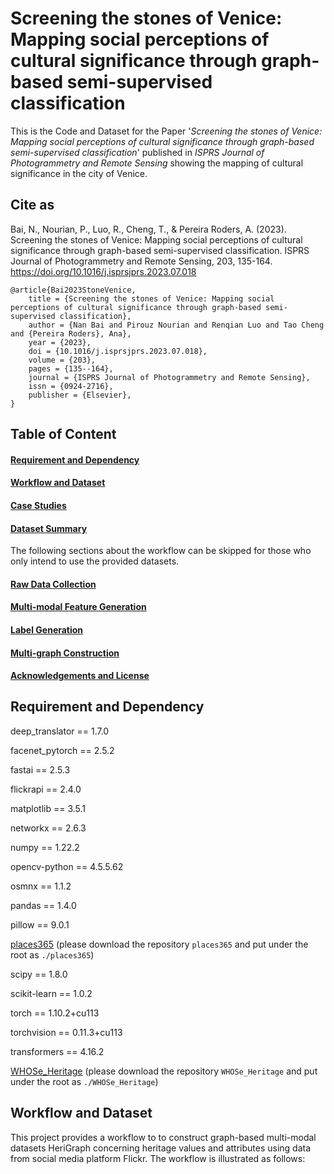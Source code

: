 # Screening the stones of Venice: Mapping social perceptions of cultural significance through graph-based semi-supervised classification

This is the Code and Dataset for the Paper '*Screening the stones of Venice: Mapping social perceptions of cultural significance through graph-based semi-supervised classification*' published in *ISPRS Journal of Photogrammetry and Remote Sensing* showing the mapping of cultural significance in the city of Venice.

## Cite as

Bai, N., Nourian, P., Luo, R., Cheng, T., & Pereira Roders, A. (2023). Screening the stones of Venice: Mapping social perceptions of cultural significance through graph-based semi-supervised classification. ISPRS Journal of Photogrammetry and Remote Sensing, 203, 135-164. https://doi.org/10.1016/j.isprsjprs.2023.07.018

```
@article{Bai2023StoneVenice, 
    title = {Screening the stones of Venice: Mapping social perceptions of cultural significance through graph-based semi-supervised classification}, 
    author = {Nan Bai and Pirouz Nourian and Renqian Luo and Tao Cheng and {Pereira Roders}, Ana},
    year = {2023},
    doi = {10.1016/j.isprsjprs.2023.07.018},
    volume = {203},
    pages = {135--164},
    journal = {ISPRS Journal of Photogrammetry and Remote Sensing},
    issn = {0924-2716},
    publisher = {Elsevier},
}

```

## Table of Content
#### [Requirement and Dependency](#requirement)
#### [Workflow and Dataset](#workflow)
#### [Case Studies](#case)
#### [Dataset Summary](#dataset)

The following sections about the workflow can be skipped for those who only intend to use the provided datasets.
#### [Raw Data Collection](#raw)
#### [Multi-modal Feature Generation](#feature)
#### [Label Generation](#label)
#### [Multi-graph Construction](#graph)
#### [Acknowledgements and License](#license)

## Requirement and Dependency<a name="requirement"></a>
deep_translator == 1.7.0

facenet_pytorch == 2.5.2

fastai == 2.5.3

flickrapi == 2.4.0

matplotlib == 3.5.1

networkx == 2.6.3

numpy == 1.22.2

opencv-python == 4.5.5.62

osmnx == 1.1.2

pandas == 1.4.0

pillow == 9.0.1

[places365](https://github.com/CSAILVision/places365) (please download the repository ```places365``` and put under the root as ```./places365```)

scipy == 1.8.0

scikit-learn == 1.0.2

torch == 1.10.2+cu113

torchvision == 0.11.3+cu113

transformers == 4.16.2

[WHOSe_Heritage](https://github.com/zzbn12345/WHOSe_Heritage) (please download the repository ```WHOSe_Heritage``` and put under the root as ```./WHOSe_Heritage```)

## Workflow and Dataset<a name="workflow"></a>
This project provides a workflow to to construct graph-based multi-modal datasets HeriGraph concerning heritage values and attributes using data from social media platform Flickr.
The workflow is illustrated as follows: